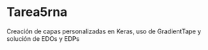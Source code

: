 # Tarea5rna
Creación de capas personalizadas en Keras, uso de GradientTape y solución de EDOs y EDPs
